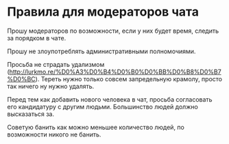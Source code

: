 # Правила для модераторов чата

Прошу модераторов по возможности, если у них будет время, следить за порядком в чате.

Прошу не злоупотреблять административными полномочиями.

Просьба не страдать удализмом (http://lurkmo.re/%D0%A3%D0%B4%D0%B0%D0%BB%D0%B8%D0%B7%D0%BC). Тереть нужно только совсем запредельную крамолу, просто так ничего ну нужно удалять.

Перед тем как добавить нового человека в чат, просьба согласовать его кандидатуру с другим людьми. Большинство людей должно высказаться за.

Советую банить как можно меньшее количество людей, по возможности никого не банить.
